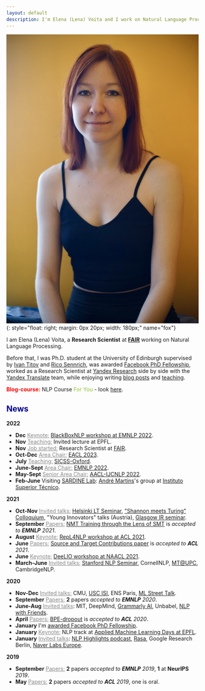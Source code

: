 ```yaml
---
layout: default
description: I'm Elena (Lena) Voita and I work on Natural Language Processing. More details inside!
---
```


<!-- (comment) the image below can be found in img folder of this very project-->
<!--![i_am_a_fox](./img/people/lena_large-min.png){: style="float: right; margin: 0px 20px; width: 180px;" name="fox"}-->
![i_am_a_fox](./img/people/orange_lena-min.jpg){: style="float: right; margin: 0px 20px; width: 180px;" name="fox"}


<!-- <a href= onMouseOver="document.readmore_1.src='/img/people/foxie.jpeg';" onMouseOut="document.readmore_1.src='/img/people/orange_lena-min.jpg';">
<img src="/img/people/orange_lena-min.jpg" name="readmore_1" width=204px height=240px></a> -->


I am Elena (Lena) Voita, a __Research Scientist__ at [__FAIR__](https://ai.facebook.com) working on Natural Language Processing.


Before that, I was Ph.D. student at the University of Edinburgh supervised by [Ivan Titov]({{site:ivan_page}}) and [Rico Sennrich]({{site.rico_page}}),  was awarded [Facebook PhD Fellowship](https://research.fb.com/blog/2020/01/announcing-the-recipients-of-the-2020-facebook-fellowship-awards/),
worked as a Research Scientist at [Yandex Research]({{site.yandex_research_main}}) side by side with the [Yandex Translate](https://translate.yandex.com) team, 
while enjoying writing [blog posts](https://lena-voita.github.io/posts.html) and [teaching](https://lena-voita.github.io/nlp_course.html)<a onMouseOver="document.fox.src='/img/people/foxie.jpeg';" onMouseOut="document.fox.src='/img/people/orange_lena-min.jpg';">.</a> 

<span style="color:red">__Blog-course:__</span>    NLP Course <span style="color:#92bf32">For You</span> - look [here](https://lena-voita.github.io/nlp_course.html).

## <span style="color:darkblue">News </span>

__2022__

* __Dec__ <span style="color:#888"><u>Keynote:</u></span> [BlackBoxNLP workshop at EMNLP 2022](https://blackboxnlp.github.io).
* __Nov__ <span style="color:#888"><u>Teaching:</u></span> Invited lecture at EPFL.
* __Nov__ <span style="color:#888"><u>Job started:</u></span> Research Scientist at [FAIR](https://ai.facebook.com).
* __Oct-Dec__ <span style="color:#888"><u>Area Chair:</u></span> [EACL 2023](https://2023.eacl.org).
* __July__ <span style="color:#888"><u>Teaching:</u></span> [SICSS-Oxford](https://sicss.io/2022/oxford/).
* __June-Sept__ <span style="color:#888"><u>Area Chair:</u></span> [EMNLP 2022](https://2022.emnlp.org/).
* __May-Sept__ <span style="color:#888"><u>Senior Area Chair:</u></span> [AACL-IJCNLP 2022](https://www.aacl2022.org/). 
* __Feb-June__ Visiting [SARDINE Lab](https://sardine-lab.github.io): [André Martins](https://andre-martins.github.io)'s group at [Instituto Superior Técnico](https://tecnico.ulisboa.pt/pt/). 

__2021__

* __Oct-Nov__ <span style="color:#888"><u>Invited talks:</u></span> [Helsinki LT Seminar](https://blogs.helsinki.fi/language-technology/research-seminar/), ["Shannon meets Turing" Colloquium](https://www.youtube.com/channel/UCjltmKOomhdXQELWi6asoBg), "Young Innovators" talks (Austria), [Glasgow IR seminar](https://samoa.dcs.gla.ac.uk/events/viewtalk.jsp?id=18008).
* __September__ <span style="color:#888"><u>Papers:</u></span> [NMT Training through the Lens of SMT](https://arxiv.org/abs/2109.01396) is _accepted to __EMNLP__ 2021_.
* __August__ <span style="color:#888"><u>Keynote:</u></span> [RepL4NLP workshop at ACL 2021](https://sites.google.com/view/repl4nlp-2021/home).
* __June__ <span style="color:#888"><u>Papers:</u></span> [Source and Target Contributions paper](https://arxiv.org/pdf/2010.10907.pdf) is _accepted to __ACL__ 2021_.
* __June__ <span style="color:#888"><u>Keynote:</u></span> [DeeLIO workshop at NAACL 2021](https://sites.google.com/view/deelio-ws/).
* __March-June__ <span style="color:#888"><u>Invited talks:</u></span> [Stanford NLP Seminar](https://nlp.stanford.edu/seminar/), CornellNLP, [MT@UPC](https://mt.cs.upc.edu/seminars/), CambridgeNLP.

__2020__
* __Nov-Dec__ <span style="color:#888"><u>Invited talks:</u></span> CMU, [USC ISI](https://nlg.isi.edu/nl-seminar/), ENS Paris, [ML Street Talk](https://www.youtube.com/watch?v=Q0kN_ZHHDQY).
* __September__ <span style="color:#888"><u>Papers:</u></span> __2__ papers _accepted to __EMNLP__ 2020_.
* __June-Aug__ <span style="color:#888"><u>Invited talks</u></span>: MIT, DeepMind, [Grammarly AI](https://grammarly.ai/information-theoretic-probing-with-minimum-description-length/), Unbabel, [NLP with Friends](https://nlpwithfriends.com).
* __April__ <span style="color:#888"><u>Papers:</u></span> [BPE-dropout](https://arxiv.org/pdf/1910.13267.pdf) is _accepted to __ACL__ 2020_. 
* __January__ I'm [awarded Facebook PhD Fellowship](https://research.fb.com/blog/2020/01/announcing-the-recipients-of-the-2020-facebook-fellowship-awards/).
* __January__ <span style="color:#888"><u>Keynote:</u></span> NLP track at [Applied Machine Learning Days at EPFL](https://appliedmldays.org/tracks/ai-nlp).
* __January__ <span style="color:#888"><u>Invited talks</u></span>: [NLP Highlights podcast](https://soundcloud.com/nlp-highlights/98-analyzing-information-flow-in-transformers-with-elena-voita), [Rasa](https://www.meetup.com/ru-RU/Bots-Berlin-Build-better-conversational-interfaces-with-AI/events/267058207/), Google Research Berlin, [Naver Labs Europe](https://europe.naverlabs.com/research/seminars/analyzing-information-flow-in-transformers/).

__2019__
* __September__ <span style="color:#888"><u>Papers:</u></span> __2__ papers _accepted to __EMNLP__ 2019_, __1__ at __NeurIPS__ _2019_.
* __May__ <span style="color:#888"><u>Papers:</u></span> __2__ papers _accepted to __ACL__ 2019_, one is oral.

<!-- * 08/2021 <span style="color:#888"><u>Keynote at</u></span>: [RepL4NLP workshop at ACL 2021](https://sites.google.com/view/repl4nlp-2021/home).
* 06/2021 Our [Source and Target Contributions paper](https://arxiv.org/pdf/2010.10907.pdf) is _accepted to __ACL__ 2021_.
* 06/2021 <span style="color:#888"><u>Keynote at</u></span>: [DeeLIO workshop at NAACL 2021](https://sites.google.com/view/deelio-ws/).
* 03-06/2021 <span style="color:#888"><u>Invited talks at</u></span>: [Stanford NLP Seminar](https://nlp.stanford.edu/seminar/), CornellNLP, [MT@UPC](https://mt.cs.upc.edu/seminars/), CambridgeNLP.
* 10-12/2020 <span style="color:#888"><u>Invited talks at</u></span>: CMU, [USC ISI](https://nlg.isi.edu/nl-seminar/), ENS Paris, [ML Street Talk](https://www.youtube.com/watch?v=Q0kN_ZHHDQY).
* 09/2020 __2__ papers _accepted to __EMNLP__ 2020_.
* 06-08/2020 <span style="color:#888"><u>Invited talks at</u></span>: MIT, DeepMind, [Grammarly AI](https://grammarly.ai/information-theoretic-probing-with-minimum-description-length/), Unbabel, [NLP with Friends](https://nlpwithfriends.com).
* 04/2020 Our [BPE-dropout](https://arxiv.org/pdf/1910.13267.pdf) is _accepted to __ACL__ 2020_. 
* 01/2020 I'm [awarded Facebook PhD Fellowship](https://research.fb.com/blog/2020/01/announcing-the-recipients-of-the-2020-facebook-fellowship-awards/).
* 01/2020 <span style="color:#888"><u>Keynote at</u></span>: NLP track at [Applied Machine Learning Days at EPFL](https://appliedmldays.org/tracks/ai-nlp).
* 01/2020 <span style="color:#888"><u>Invited talks at</u></span>: [NLP Highlights podcast](https://soundcloud.com/nlp-highlights/98-analyzing-information-flow-in-transformers-with-elena-voita), [Rasa](https://www.meetup.com/ru-RU/Bots-Berlin-Build-better-conversational-interfaces-with-AI/events/267058207/), Google Research Berlin, [Naver Labs Europe](https://europe.naverlabs.com/research/seminars/analyzing-information-flow-in-transformers/).
* 08-09/2019 __2__ papers _accepted to __EMNLP__ 2019_, one at __NeurIPS__ _2019_.
* 05/2019 __2__ papers _accepted to __ACL__ 2019_, one is oral.-->

